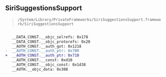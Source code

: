 ## SiriSuggestionsSupport

> `/System/Library/PrivateFrameworks/SiriSuggestionsSupport.framework/SiriSuggestionsSupport`

```diff

   __DATA_CONST.__objc_selrefs: 0x178
   __DATA_CONST.__objc_protorefs: 0x20
   __AUTH_CONST.__auth_got: 0x1218
-  __AUTH_CONST.__auth_ptr: 0x700
+  __AUTH_CONST.__auth_ptr: 0x710
   __AUTH_CONST.__const: 0xd10
   __AUTH_CONST.__objc_const: 0x1d38
   __AUTH.__objc_data: 0x308

```
